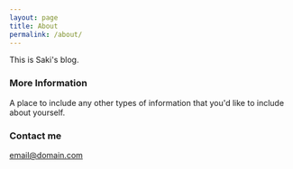 ```yaml
---
layout: page
title: About
permalink: /about/
---
```

This is Saki's blog.

### More Information

A place to include any other types of information that you'd like to include about yourself.

### Contact me

[email@domain.com](mailto:email@domain.com)
